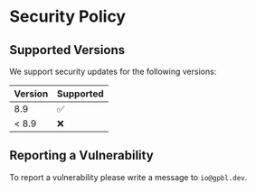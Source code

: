 # Security Policy

## Supported Versions

We support security updates for the following versions:

| Version | Supported          |
| ------- | ------------------ |
| 8.9     | :white_check_mark: |
| < 8.9   | :x:                |

## Reporting a Vulnerability

To report a vulnerability please write a message to `io@gpbl.dev`.
